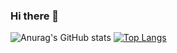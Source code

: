 ### Hi there 👋

![Anurag's GitHub stats](https://github-readme-stats.vercel.app/api?username=Leo-Nunes&show_icons=true)
[![Top Langs](https://github-readme-stats.vercel.app/api/top-langs/?username=Leo-Nunes&layout=pie)](https://github.com/anuraghazra/github-readme-stats)
